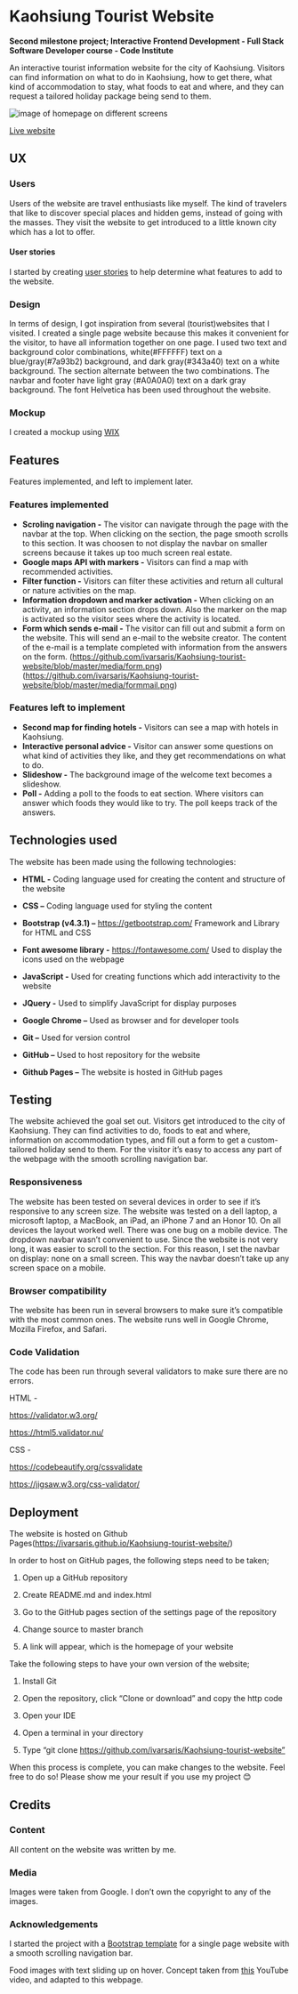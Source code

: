 # Kaohsiung Tourist Website

**Second milestone project; Interactive Frontend Development - Full Stack Software Developer course - Code Institute**

An interactive tourist information website for the city of Kaohsiung. Visitors can find information 
on what to do in Kaohsiung, how to get there, what kind of accommodation to stay, what foods to eat and where, 
and they can request a tailored holiday package being send to them. 

![image of homepage on different screens](https://github.com/ivarsaris/Kaohsiung-tourist-website/blob/master/media/responsive.png)

[Live website](https://ivarsaris.github.io/Kaohsiung-tourist-website/)

## UX

### Users

Users of the website are travel enthusiasts like myself. The kind of travelers that like to discover special places and 
hidden gems, instead of going with the masses. They visit the website to get introduced to a little known city which has a lot
to offer.

#### User stories

I started by creating [user stories](https://github.com/ivarsaris/Kaohsiung-tourist-website/blob/master/userstories) to help determine what features to add to the website.

### Design

In terms of design, I got inspiration from several (tourist)websites that I visited. I created a single page website because this 
makes it convenient for the visitor, to have all information together on one page. I used two text and background color combinations, white(#FFFFFF)
text on a blue/gray(#7a93b2) background, and dark gray(#343a40) text on a white background. The section alternate between the two combinations. The 
navbar and footer have light gray (#A0A0A0) text on a dark gray background. The font Helvetica has been used throughout the website. 

### Mockup

I created a mockup using [WIX](https://ivarsaris.wixsite.com/kaohsiung) 

## Features

Features implemented, and left to implement later. 

### Features implemented

* **Scroling navigation -** The visitor can navigate through the page with the navbar at the top. When clicking on the section, the page smooth scrolls to this section. It was choosen to not display the navbar on smaller screens because it takes up too much screen real estate.
* **Google maps API with markers -** Visitors can find a map with recommended activities.
* **Filter function -** Visitors can filter these activities and return all cultural or nature activities on the map.
* **Information dropdown and marker activation -** When clicking on an activity, an information section drops down. Also the marker on the map is activated so the visitor sees where the activity is located.
* **Form which sends e-mail -** The visitor can fill out and submit a form on the website. This will send an e-mail to the website creator. The content of the e-mail is a template completed with information from the answers on the form.
(https://github.com/ivarsaris/Kaohsiung-tourist-website/blob/master/media/form.png) (https://github.com/ivarsaris/Kaohsiung-tourist-website/blob/master/media/formmail.png)

### Features left to implement

* **Second map for finding hotels -** Visitors can see a map with hotels in Kaohsiung.
* **Interactive personal advice -** Visitor can answer some questions on what kind of activities they like, and they get recommendations on what to do.
* **Slideshow -** The background image of the welcome text becomes a slideshow.
* **Poll -** Adding a poll to the foods to eat section. Where visitors can answer which foods they would like to try. The poll keeps track of the answers.

## Technologies used 

The website has been made using the following technologies: 

* **HTML -** Coding language used for creating the content and structure of the website 

* **CSS –** Coding language used for styling the content 

* **Bootstrap (v4.3.1) –** https://getbootstrap.com/ Framework and Library for HTML and CSS 

* **Font awesome library -** https://fontawesome.com/ Used to display the icons used on the webpage 

* **JavaScript -** Used for creating functions which add interactivity to the website 

* **JQuery -** Used to simplify JavaScript for display purposes 

* **Google Chrome –** Used as browser and for developer tools  

* **Git –** Used for version control 

* **GitHub –** Used to host repository for the website 

* **Github Pages –** The website is hosted in GitHub pages 

## Testing 

The website achieved the goal set out. Visitors get introduced to the city of Kaohsiung. They can find activities to do, foods to eat and where, information on accommodation types, and fill out a form to get a custom-tailored holiday send to them. For the visitor it’s easy to access any part of the webpage with the smooth scrolling navigation bar.  

### Responsiveness 

The website has been tested on several devices in order to see if it’s responsive to any screen size. The website was tested on a dell laptop, a microsoft laptop, a MacBook, an iPad, an iPhone 7 and an Honor 10. On all devices the layout worked well. There was one bug on a mobile device. The dropdown navbar wasn’t convenient to use. Since the website is not very long, it was easier to scroll to the section. For this reason, I set the navbar on display: none on a small screen. This way the navbar doesn’t take up any screen space on a mobile.  

### Browser compatibility 

The website has been run in several browsers to make sure it’s compatible with the most common ones. The website runs well in Google Chrome, Mozilla Firefox, and Safari.  

### Code Validation 

The code has been run through several validators to make sure there are no errors.  

HTML -  

https://validator.w3.org/ 

https://html5.validator.nu/ 

CSS -  

https://codebeautify.org/cssvalidate 

https://jigsaw.w3.org/css-validator/ 

## Deployment 

The website is hosted on Github Pages(https://ivarsaris.github.io/Kaohsiung-tourist-website/) 

In order to host on GitHub pages, the following steps need to be taken; 

1. Open up a GitHub repository 

2. Create README.md and index.html 

3. Go to the GitHub pages section of the settings page of the repository 

4. Change source to master branch 

5. A link will appear, which is the homepage of your website 

Take the following steps to have your own version of the website; 

1. Install Git 

2. Open the repository, click “Clone or download” and copy the http code  

3. Open your IDE 

4. Open a terminal in your directory 

5. Type “git clone https://github.com/ivarsaris/Kaohsiung-tourist-website” 

When this process is complete, you can make changes to the website. Feel free to do so! Please show me your result if you use my project 😊  

## Credits 

### Content 

All content on the website was written by me. 

### Media 

Images were taken from Google. I don’t own the copyright to any of the images.  

### Acknowledgements 

I started the project with a [Bootstrap template](https://startbootstrap.com/templates/scrolling-nav/) for a single page website with a smooth scrolling navigation bar.  

Food images with text sliding up on hover. Concept taken from [this](https://www.youtube.com/watch?v=EXWjMswCuf8&t=249s) YouTube video, and adapted to this webpage. 